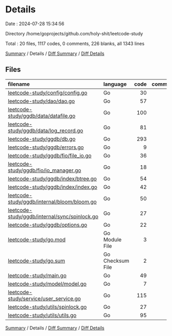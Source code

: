 # Details

Date : 2024-07-28 15:34:56

Directory /home/goprojects/github.com/holy-shit/leetcode-study

Total : 20 files,  1117 codes, 0 comments, 226 blanks, all 1343 lines

[Summary](results.md) / Details / [Diff Summary](diff.md) / [Diff Details](diff-details.md)

## Files
| filename | language | code | comment | blank | total |
| :--- | :--- | ---: | ---: | ---: | ---: |
| [leetcode-study/config/config.go](/leetcode-study/config/config.go) | Go | 30 | 0 | 3 | 33 |
| [leetcode-study/dao/dao.go](/leetcode-study/dao/dao.go) | Go | 57 | 0 | 11 | 68 |
| [leetcode-study/ggdb/data/datafile.go](/leetcode-study/ggdb/data/datafile.go) | Go | 100 | 0 | 19 | 119 |
| [leetcode-study/ggdb/data/log_record.go](/leetcode-study/ggdb/data/log_record.go) | Go | 81 | 0 | 25 | 106 |
| [leetcode-study/ggdb/db.go](/leetcode-study/ggdb/db.go) | Go | 293 | 0 | 44 | 337 |
| [leetcode-study/ggdb/errors.go](/leetcode-study/ggdb/errors.go) | Go | 9 | 0 | 3 | 12 |
| [leetcode-study/ggdb/fio/file_io.go](/leetcode-study/ggdb/fio/file_io.go) | Go | 36 | 0 | 10 | 46 |
| [leetcode-study/ggdb/fio/io_manager.go](/leetcode-study/ggdb/fio/io_manager.go) | Go | 18 | 0 | 8 | 26 |
| [leetcode-study/ggdb/index/btree.go](/leetcode-study/ggdb/index/btree.go) | Go | 54 | 0 | 10 | 64 |
| [leetcode-study/ggdb/index/index.go](/leetcode-study/ggdb/index/index.go) | Go | 42 | 0 | 13 | 55 |
| [leetcode-study/ggdb/internal/bloom/bloom.go](/leetcode-study/ggdb/internal/bloom/bloom.go) | Go | 50 | 0 | 10 | 60 |
| [leetcode-study/ggdb/internal/sync/spinlock.go](/leetcode-study/ggdb/internal/sync/spinlock.go) | Go | 27 | 0 | 7 | 34 |
| [leetcode-study/ggdb/options.go](/leetcode-study/ggdb/options.go) | Go | 22 | 0 | 9 | 31 |
| [leetcode-study/go.mod](/leetcode-study/go.mod) | Go Module File | 3 | 0 | 3 | 6 |
| [leetcode-study/go.sum](/leetcode-study/go.sum) | Go Checksum File | 2 | 0 | 1 | 3 |
| [leetcode-study/main.go](/leetcode-study/main.go) | Go | 49 | 0 | 6 | 55 |
| [leetcode-study/model/model.go](/leetcode-study/model/model.go) | Go | 7 | 0 | 2 | 9 |
| [leetcode-study/service/user_service.go](/leetcode-study/service/user_service.go) | Go | 115 | 0 | 15 | 130 |
| [leetcode-study/utils/spinlock.go](/leetcode-study/utils/spinlock.go) | Go | 27 | 0 | 7 | 34 |
| [leetcode-study/utils/utils.go](/leetcode-study/utils/utils.go) | Go | 95 | 0 | 20 | 115 |

[Summary](results.md) / Details / [Diff Summary](diff.md) / [Diff Details](diff-details.md)